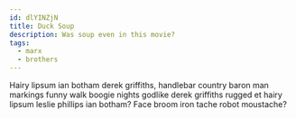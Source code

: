 ```yaml
---
id: dlYINZjN
title: Duck Soup
description: Was soup even in this movie?
tags:
  - marx
  - brothers
---
```


Hairy lipsum ian botham derek griffiths, handlebar country baron man markings funny walk boogie nights godlike derek griffiths rugged et hairy lipsum leslie phillips ian botham? Face broom iron tache robot moustache?
